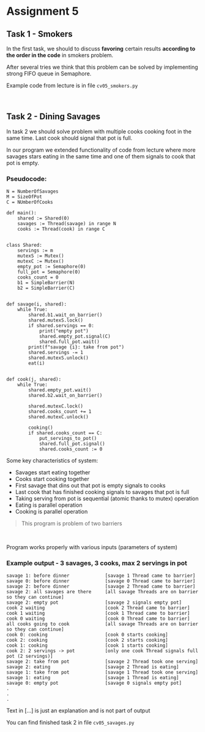 # Assignment 5

## Task 1 - Smokers 

In the first task, we should to discuss **favoring** certain results **according to the order in the code** 
in smokers problem.

After several tries we think that this problem can be solved by implementing strong FIFO queue in Semaphore.

Example code from lecture is in file `cv05_smokers.py`

<br>

## Task 2 - Dining Savages

In task 2 we should solve problem with multiple cooks cooking foot in the same time. Last cook should
signal that pot is full. 

In our program we extended functionality of code from lecture where more savages stars eating in the same time 
and one of them signals to cook that pot is empty. 


### Pseudocode:

```
N = NumberOfSavages
M = SizeOfPot
C = NUmberOfCooks

def main():
    shared := Shared(0)
    savages := Thread(savage) in range N
    cooks := Thread(cook) in range C  


class Shared:
    servings := m
    mutexS := Mutex()
    mutexC := Mutex()
    empty_pot := Semaphore(0)
    full_pot = Semaphore(0)
    cooks_count = 0
    b1 = SimpleBarrier(N)
    b2 = SimpleBarrier(C)


def savage(i, shared):
    while True:
        shared.b1.wait_on_barrier()
        shared.mutexS.lock()
        if shared.servings == 0:
            print("empty pot")
            shared.empty_pot.signal(C)
            shared.full_pot.wait()
        print(f"savage {i}: take from pot")
        shared.servings -= 1
        shared.mutexS.unlock()
        eat(i)


def cook(j, shared):
    while True:
        shared.empty_pot.wait()
        shared.b2.wait_on_barrier()
        
        shared.mutexC.lock()
        shared.cooks_count += 1
        shared.mutexC.unlock()

        cooking() 
        if shared.cooks_count == C:
            put_servings_to_pot()
            shared.full_pot.signal()
            shared.cooks_count := 0      
```

Some key characteristics of system:
- Savages start eating together
- Cooks start cooking together 
- First savage that dins out that pot is empty signals to cooks
- Last cook that has finished cooking signals to savages that pot is full
- Taking serving from pot is sequential (atomic thanks to mutex) operation
- Eating is parallel operation
- Cooking is parallel operation

>This program is problem of two barriers

<br>

Program works properly with various inputs (parameters of system)

### Example output - 3 savages, 3 cooks, max 2 servings in pot
```
savage 1: before dinner             [savage 1 Thread came to barrier]
savage 0: before dinner             [savage 0 Thread came to barrier]
savage 2: before dinner             [savage 2 Thread came to barrier]
savage 2: all savages are there     [all savage Threads are on barrier so they can continue]
savage 2: empty pot                 [savage 2 signals empty pot]
cook 2 waiting                      [cook 2 Thread came to barrier]
cook 1 waiting                      [cook 1 Thread came to barrier]
cook 0 waiting                      [cook 0 Thread came to barrier]
all cooks going to cook             [all savage Threads are on barrier so they can continue]
cook 0: cooking                     [cook 0 starts cooking]
cook 2: cooking                     [cook 2 starts cooking]
cook 1: cooking                     [cook 1 starts cooking]
cook 2: 2 servings -> pot           [only one cook Thread signals full pot (2 servings)]
savage 2: take from pot             [savage 2 Thread took one serving] 
savage 2: eating                    [savage 2 Thread is eating]
savage 1: take from pot             [savage 1 Thread took one serving]
savage 1: eating                    [savage 1 Thread is eating]
savage 0: empty pot                 [savage 0 signals empty pot]
.
.
.
```
Text in [...] is just an explanation and is not part of output

You can find finished task 2 in file `cv05_savages.py`
